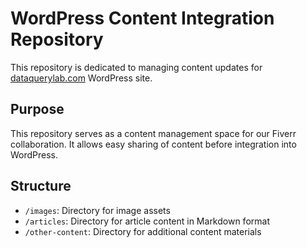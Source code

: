 # WordPress Content Integration Repository

This repository is dedicated to managing content updates for [dataquerylab.com](https://www.dataquerylab.com/) WordPress site.

## Purpose
This repository serves as a content management space for our Fiverr collaboration. It allows easy sharing of content before integration into WordPress.

## Structure
- `/images`: Directory for image assets
- `/articles`: Directory for article content in Markdown format
- `/other-content`: Directory for additional content materials

